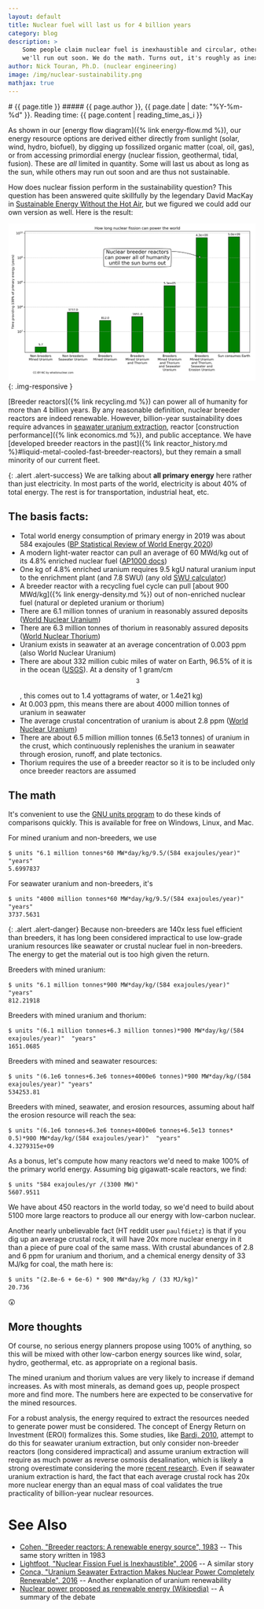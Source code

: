 ```yaml
---
layout: default
title: Nuclear fuel will last us for 4 billion years
category: blog
description: > 
    Some people claim nuclear fuel is inexhaustible and circular, others say
    we'll run out soon. We do the math. Turns out, it's roughly as inexhaustible as sunlight.
author: Nick Touran, Ph.D. (nuclear engineering)
image: /img/nuclear-sustainability.png
mathjax: true
---
```

<div class="row">
<div class="col-md-8" markdown="1">
# {{ page.title }}
##### {{ page.author }}, {{ page.date | date: "%Y-%m-%d" }}. Reading time: {{ page.content | reading_time_as_i }}

As shown in our [energy flow diagram]({% link energy-flow.md %}), our energy resource
options are derived either directly from sunlight (solar, wind, hydro, biofuel), by
digging up fossilized organic matter (coal, oil, gas), or from accessing primordial energy
(nuclear fission, geothermal, tidal, fusion). These are *all* limited in quantity.
Some will last us about as long as the sun, while others may run out soon and are thus not
sustainable.

How does nuclear fission perform in the sustainability question? This question has
been answered quite skillfully by the legendary David MacKay in [Sustainable Energy
Without the Hot Air](https://www.withouthotair.com/c24/page_162.shtml), but we figured we
could add our own version as well. Here is the result:

![Nuclear sustainability plot](/img/nuclear-sustainability.png){: .img-responsive }

[Breeder reactors]({% link recycling.md %}) can power all of humanity for more than 4
billion years.  By any reasonable definition, nuclear breeder reactors are indeed
renewable. However, billion-year sustainability does require advances in [seawater uranium
extraction](https://pubs.acs.org/toc/iecred/55/15), reactor [construction performance]({%
link economics.md %}), and public acceptance. We have [developed breeder reactors in the
past]({% link reactor_history.md %}#liquid-metal-cooled-fast-breeder-reactors), but they
remain a small minority of our current fleet.

{: .alert .alert-success}
We are talking about **all primary energy** here rather than just electricity. In
most parts of the world, electricity is about 40% of total energy. The rest is for
transportation, industrial heat, etc.

## The basis facts:

* Total world energy consumption of primary energy in 2019 was about 584 exajoules ([BP
  Statistical Review of World Energy
2020](https://www.bp.com/content/dam/bp/business-sites/en/global/corporate/pdfs/energy-economics/statistical-review/bp-stats-review-2020-full-report.pdf))
* A modern light-water reactor can pull an average of 60 MWd/kg out of its 4.8% enriched
  nuclear fuel ([AP1000 docs](https://aris.iaea.org/PDF/AP1000.pdf))
* One kg of 4.8% enriched uranium requires 9.5 kgU natural uranium input to the enrichment
  plant (and 7.8 SWU) (any old [SWU calculator](https://www.urenco.com/swu-calculator))
* A breeder reactor with a recycling fuel cycle can pull [about 900 MWd/kg]({% link
  energy-density.md %}) out of non-enriched nuclear fuel (natural or depleted uranium or
thorium)
* There are 6.1 million tonnes of uranium in reasonably assured deposits ([World
  Nuclear Uranium](https://world-nuclear.org/information-library/nuclear-fuel-cycle/uranium-resources/supply-of-uranium.aspx))
* There are 6.3 million tonnes of thorium in reasonably assured deposits ([World
  Nuclear Thorium](https://world-nuclear.org/information-library/current-and-future-generation/thorium.aspx))
* Uranium exists in seawater at an average concentration of 0.003 ppm (also World Nuclear
  Uranium)
* There are about 332 million cubic miles of water on Earth, 96.5% of it is in the ocean
  ([USGS](https://www.usgs.gov/special-topic/water-science-school/science/how-much-water-there-earth?qt-science_center_objects=0#qt-science_center_objects)).
  At a density of 1 gram/cm$$^3$$, this comes out to 1.4 yottagrams of water, or 1.4e21 kg)
* At 0.003 ppm, this means there are about 4000 million tonnes of uranium in seawater
* The average crustal concentration of uranium is about 2.8 ppm ([World Nuclear Uranium](https://world-nuclear.org/information-library/nuclear-fuel-cycle/uranium-resources/supply-of-uranium.aspx))
* There are about 6.5 million million tonnes (6.5e13 tonnes) of uranium in the crust,
  which continuously replenishes the uranium in seawater through erosion, runoff, and
  plate tectonics.
* Thorium requires the use of a breeder reactor so it is to be included only once breeder
  reactors are assumed


## The math

It's convenient to use the [GNU units program](https://www.gnu.org/software/units/) to do
these kinds of comparisons quickly. This is available for free on Windows, Linux, and Mac. 

For mined uranium and non-breeders, we use

    $ units "6.1 million tonnes*60 MW*day/kg/9.5/(584 exajoules/year)"  "years"
    5.6997837

For seawater uranium and non-breeders, it's

    $ units "4000 million tonnes*60 MW*day/kg/9.5/(584 exajoules/year)"  "years"
    3737.5631

{: .alert .alert-danger}
Because non-breeders are 140x less fuel efficient than breeders, it has long been
considered impractical to use low-grade uranium resources like seawater or crustal nuclear
fuel in non-breeders. The energy to get the material out is too high given the return.

Breeders with mined uranium:

    $ units "6.1 million tonnes*900 MW*day/kg/(584 exajoules/year)"  "years"
    812.21918

Breeders with mined uranium and thorium:

    $ units "(6.1 million tonnes+6.3 million tonnes)*900 MW*day/kg/(584 exajoules/year)"  "years"
    1651.0685

Breeders with mined and seawater resources:

    $ units "(6.1e6 tonnes+6.3e6 tonnes+4000e6 tonnes)*900 MW*day/kg/(584 exajoules/year)" "years"
    534253.81

Breeders with mined, seawater, and erosion resources, assuming about half the erosion
resource will reach the sea:

    $ units "(6.1e6 tonnes+6.3e6 tonnes+4000e6 tonnes+6.5e13 tonnes* 0.5)*900 MW*day/kg/(584 exajoules/year)"  "years"
    4.3279315e+09

As a bonus, let's compute how many reactors we'd need to make 100% of the primary world
energy. Assuming big gigawatt-scale reactors, we find:

    $ units "584 exajoules/yr /(3300 MW)"
    5607.9511

We have about 450 reactors in the world today, so we'd need to build about 5100 more
large reactors to produce all our energy with low-carbon nuclear. 

Another nearly unbelievable fact (HT reddit user `paulfdietz`) is that if you dig up an
average crustal rock, it will have 20x more nuclear energy in it than a piece of pure coal of
the same mass. With crustal abundances of 2.8 and 6 ppm for uranium and thorium, and a
chemical energy density of 33 MJ/kg for coal, the math here is:

    $ units "(2.8e-6 + 6e-6) * 900 MW*day/kg / (33 MJ/kg)" 
    20.736

😲

## More thoughts

Of course, no serious energy planners propose using 100% of anything, so this will be
mixed with other low-carbon energy sources like wind, solar, hydro, geothermal, etc. as
appropriate on a regional basis.

The mined uranium and thorium values are very likely to increase if demand increases. As
with most minerals, as demand goes up, people prospect more and find more. The numbers
here are expected to be conservative for the mined resources.

For a robust analysis, the energy required to extract the resources needed to generate
power must be considered. The concept of Energy Return on Investment (EROI) formalizes
this. Some studies, like [Bardi, 2010](https://doi.org/10.3390/su2040980), attempt to do
this for seawater uranium extraction, but only consider non-breeder reactors (long
considered impractical) and assume uranium extraction will require as much power as
reverse osmosis desalination, which is likely a strong overestimate considering the more
[recent research](https://pubs.acs.org/toc/iecred/55/15). Even if seawater uranium
extraction is hard, the fact that each average crustal rock has 20x more nuclear energy
than an equal mass of coal validates the true practicality of billion-year nuclear
resources.

# See Also
* [Cohen, "Breeder reactors: A renewable energy source", 1983](http://large.stanford.edu/publications/coal/references/docs/pad11983cohen.pdf)
  -- This same story written in 1983
* [Lightfoot, "Nuclear Fission Fuel is Inexhaustible",
  2006](https://doi.org/10.1109/EICCCC.2006.277268) -- A similar story
* [Conca, "Uranium Seawater Extraction Makes Nuclear Power Completely Renewable",
  2016](https://www.forbes.com/sites/jamesconca/2016/07/01/uranium-seawater-extraction-makes-nuclear-power-completely-renewable/#24ee9a3159ae)
  -- Another explanation of uranium renewability
* [Nuclear power proposed as renewable energy (Wikipedia)](https://en.wikipedia.org/wiki/Nuclear_power_proposed_as_renewable_energy) -- A
  summary of the debate



